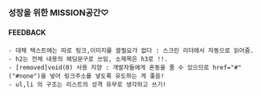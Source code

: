 
### 성장을 위한 MISSION공간♡
#### FEEDBACK
    - 대체 텍스트에는 따로 링크,이미지를 쓸필요가 없다 : 스크린 리더에서 자동으로 읽어줌.
    - h2는 전체 내용의 헤딩문구로 쓰임, 소제목은 h3로 !!.
    - [removed]void(0) 사용 지양 : 개발자들에게 혼동을 줄 수 있으므로 href="#"("#none")을 넣어 링크주소를 넣도록 유도하는 게 좋음!
    - ul,li 의 구조는 리스트의 성격 유무로 생각하고 쓰기!